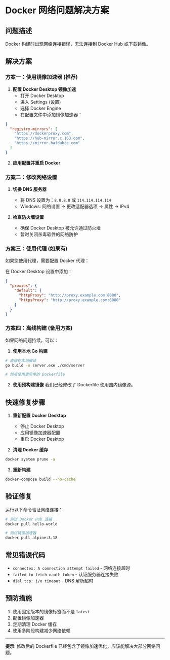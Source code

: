 # Docker 网络问题解决方案

## 问题描述
Docker 构建时出现网络连接错误，无法连接到 Docker Hub 或下载镜像。

## 解决方案

### 方案一：使用镜像加速器 (推荐)

1. **配置 Docker Desktop 镜像加速**
   - 打开 Docker Desktop
   - 进入 Settings (设置)
   - 选择 Docker Engine
   - 在配置文件中添加镜像加速器：

```json
{
  "registry-mirrors": [
    "https://dockerproxy.com",
    "https://hub-mirror.c.163.com",
    "https://mirror.baidubce.com"
  ]
}
```

2. **应用配置并重启 Docker**

### 方案二：修改网络设置

1. **切换 DNS 服务器**
   - 将 DNS 设置为：`8.8.8.8` 或 `114.114.114.114`
   - Windows: 网络设置 → 更改适配器选项 → 属性 → IPv4

2. **检查防火墙设置**
   - 确保 Docker Desktop 被允许通过防火墙
   - 暂时关闭杀毒软件的网络防护

### 方案三：使用代理 (如果有)

如果您使用代理，需要配置 Docker 代理：

在 Docker Desktop 设置中添加：
```json
{
  "proxies": {
    "default": {
      "httpProxy": "http://proxy.example.com:8080",
      "httpsProxy": "http://proxy.example.com:8080"
    }
  }
}
```

### 方案四：离线构建 (备用方案)

如果网络问题持续，可以：

1. **使用本地 Go 构建**
```bash
# 直接在本地编译
go build -o server.exe ./cmd/server

# 然后使用更简单的 Dockerfile
```

2. **使用预构建镜像**
我们已经修改了 Dockerfile 使用国内镜像源。

## 快速修复步骤

1. **重新配置 Docker Desktop**
   - 停止 Docker Desktop
   - 应用镜像加速器配置
   - 重启 Docker Desktop

2. **清理 Docker 缓存**
```bash
docker system prune -a
```

3. **重新构建**
```bash
docker-compose build --no-cache
```

## 验证修复

运行以下命令验证网络连接：
```bash
# 测试 Docker Hub 连接
docker pull hello-world

# 测试镜像加速器
docker pull alpine:3.18
```

## 常见错误代码

- `connectex: A connection attempt failed` - 网络连接超时
- `failed to fetch oauth token` - 认证服务器连接失败
- `dial tcp: i/o timeout` - DNS 解析超时

## 预防措施

1. 使用固定版本的镜像标签而不是 `latest`
2. 配置镜像加速器
3. 定期清理 Docker 缓存
4. 使用多阶段构建减少网络依赖

---

**提示**: 修改后的 Dockerfile 已经包含了镜像加速优化，应该能解决大部分网络问题。
